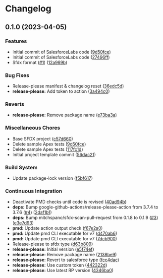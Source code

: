 # Changelog

## 0.1.0 (2023-04-05)


### Features

* Initial commit of SalesforceLabs code ([9d50fce](https://github.com/dschach/QuoteCustomSync/commit/9d50fce9906dfffce207e848e712955f80f96576))
* Initial commit of SalesforceLabs code ([27496ff](https://github.com/dschach/QuoteCustomSync/commit/27496ff6ce99ef6822f9cb1bbcaa184cf4bd4e12))
* Sfdx format ([#1](https://github.com/dschach/QuoteCustomSync/issues/1)) ([12a969b](https://github.com/dschach/QuoteCustomSync/commit/12a969b7f31543d377c917e70de646f5ef6e64e7))


### Bug Fixes

* Release-please manifest & changelog reset ([36edc5d](https://github.com/dschach/QuoteCustomSync/commit/36edc5d565a84152e3fcda7aaaad6c6d3587718b))
* **release-please:** Add token to action ([3a494c0](https://github.com/dschach/QuoteCustomSync/commit/3a494c06f1d77f83b2bd9973c799147532e61373))


### Reverts

* **release-please:** Remove package name ([e73ba3a](https://github.com/dschach/QuoteCustomSync/commit/e73ba3a17a08ed1f4381de36b4fd078e0a4af8f7))


### Miscellaneous Chores

* Base SFDX project ([c57d660](https://github.com/dschach/QuoteCustomSync/commit/c57d6602c8538f5006ae288c5543cabfa4b9e786))
* Delete sample Apex tests ([9d50fce](https://github.com/dschach/QuoteCustomSync/commit/9d50fce9906dfffce207e848e712955f80f96576))
* Delete sample Apex tests ([117fc1d](https://github.com/dschach/QuoteCustomSync/commit/117fc1d13f3ce8d446096f4f6b71b7ce1492f5ca))
* Initial project template commit ([56dac21](https://github.com/dschach/QuoteCustomSync/commit/56dac21e1cc77d3c138571c6337859e05096d7f7))


### Build System

* Update package-lock version ([f5bf617](https://github.com/dschach/QuoteCustomSync/commit/f5bf6177dd37e6a65d5b8352e7f346e4a9cec138))


### Continuous Integration

* Deactivate PMD checks until code is revised ([40ad94b](https://github.com/dschach/QuoteCustomSync/commit/40ad94b0927b9266c6d45d7cc301be2a0d3db000))
* **deps:** Bump google-github-actions/release-please-action from 3.7.4 to 3.7.6 ([#4](https://github.com/dschach/QuoteCustomSync/issues/4)) ([2daf1b1](https://github.com/dschach/QuoteCustomSync/commit/2daf1b174927abd3ed44ae41f98b4b14910ae05b))
* **deps:** Bump mitchspano/sfdx-scan-pull-request from 0.1.8 to 0.1.9 ([#3](https://github.com/dschach/QuoteCustomSync/issues/3)) ([e3e7d93](https://github.com/dschach/QuoteCustomSync/commit/e3e7d9369e33db6298b176075196c2d52f07c72a))
* **pmd:** Update action output check ([f67e2a0](https://github.com/dschach/QuoteCustomSync/commit/f67e2a0ec7be1a5087799108ef7c3929e2e95ce4))
* **pmd:** Update pmd CLI executable for v7 ([d470ab6](https://github.com/dschach/QuoteCustomSync/commit/d470ab67f9fec7630bd046fb09deddca1a2f682c))
* **pmd:** Update pmd CLI executable for v7 ([7dcb900](https://github.com/dschach/QuoteCustomSync/commit/7dcb9007e4648c28643d81e62bf649935cd941c6))
* Release-please to sfdx type ([d63b809](https://github.com/dschach/QuoteCustomSync/commit/d63b809dda3e007c33d017c105da06057408765e))
* **release-please:** Initial version ([e5f74ef](https://github.com/dschach/QuoteCustomSync/commit/e5f74ef9a4afc578c13e969482e7c6b7db1b4950))
* **release-please:** Remove package name ([2138be9](https://github.com/dschach/QuoteCustomSync/commit/2138be9f27146547cc2b814353498340970efee7))
* **release-please:** Revert to salesforce type ([fcc4dac](https://github.com/dschach/QuoteCustomSync/commit/fcc4dacfb5e588fcabd03d87c2e856dc1c6b2761))
* **release-please:** Use custom token ([442322d](https://github.com/dschach/QuoteCustomSync/commit/442322d0ff80f35473392d3615b7a827e53747d3))
* **release-please:** Use latest RP version ([4346ba0](https://github.com/dschach/QuoteCustomSync/commit/4346ba016727cfbe42ca4fc5ce6363628941a2a3))
